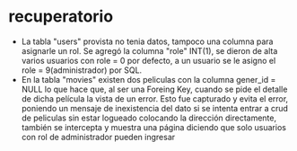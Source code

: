 # recuperatorio
- La tabla "users" provista no tenia datos, tampoco una columna para asignarle un rol. Se agregó la columna "role" INT(1), se dieron de alta varios usuarios con role = 0 por defecto, a un usuario se le asigno el role = 9(administrador) por SQL.
- En la tabla "movies" existen dos peliculas con la columna gener_id = NULL lo que hace que, al ser una Foreing Key, cuando se pide el detalle de dicha película la vista de un error. Esto fue capturado y evita el error, poniendo un mensaje de inexistencia del dato
si se intenta entrar a crud de peliculas sin estar logueado colocando la dirección directamente, también se intercepta y muestra una página diciendo que solo usuarios con rol de administrador pueden ingresar
